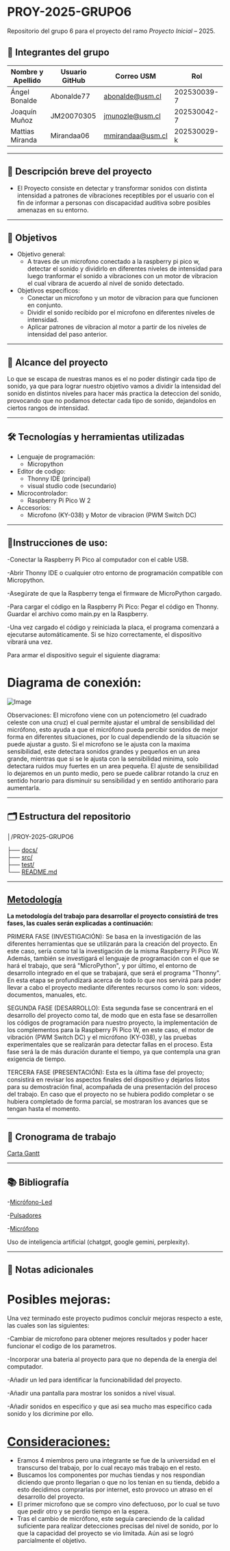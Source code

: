 # PROY-2025-GRUPO6
Repositorio del grupo 6 para el proyecto del ramo *Proyecto Inicial* – 2025.

## 👥 Integrantes del grupo

| Nombre y Apellido | Usuario GitHub | Correo USM               | Rol          |
| ----------------- | -------------- | ------------------------ | ------------ |
| Ángel Bonalde     | Abonalde77     | abonalde@usm.cl          | 202530039-7  |
| Joaquín Muñoz     | JM20070305     | jmunozle@usm.cl          | 202530042-7  |
| Mattias Miranda   | Mirandaa06     | mmirandaa@usm.cl         | 202530029-k  |

---

## 📝 Descripción breve del proyecto

- El Proyecto consiste en detectar y transformar sonidos con distinta intensidad a patrones de vibraciones receptibles  por el usuario con el fin de informar a personas con discapacidad auditiva sobre posibles amenazas en su entorno.

---

## 🎯 Objetivos

- Objetivo general:
  - A traves de un microfono conectado a la raspberry pi pico w, detectar el sonido y dividirlo en diferentes niveles de intensidad para luego tranformar el sonido a vibraciones con un motor de vibracion el cual vibrara de acuerdo al nivel de sonido detectado.
- Objetivos específicos:
  - Conectar un microfono y un motor de vibracion para que funcionen en conjunto.
  - Dividir el sonido recibido por el microfono en diferentes niveles de intensidad.
  - Aplicar patrones de vibracion al motor a partir de los niveles de intensidad del paso anterior.

---

## 🧩 Alcance del proyecto

Lo que se escapa de nuestras manos es el no poder distingir cada tipo de sonido, ya que para lograr nuestro objetivo vamos a dividir la intensidad del sonido en distintos niveles para hacer más practica la deteccion del sonido, provocando que no podamos detectar cada tipo de sonido, dejandolos en ciertos rangos de intensidad.

---

## 🛠️ Tecnologías y herramientas utilizadas

- Lenguaje de programación:
  - Micropython
- Editor de codigo:
  - Thonny IDE (principal)
  - visual studio code (secundario)
- Microcontrolador:
  - Raspberry Pi Pico W 2
- Accesorios:
  - Microfono (KY-038) y Motor de vibracion (PWM Switch DC)

---

## 📜Instrucciones de uso:

-Conectar la Raspberry Pi Pico al computador con el cable USB.

-Abrir Thonny IDE o cualquier otro entorno de programación compatible con Micropython.

-Asegúrate de que la Raspberry tenga el firmware de MicroPython cargado.

-Para cargar el código en la Raspberry Pi Pico:
  Pegar el código en Thonny.
  Guardar el archivo como main.py en la Raspberry.
  
-Una vez cargado el código y reiniciada la placa, el programa comenzará a ejecutarse automáticamente. Si se hizo correctamente, el dispositivo vibrará una vez.

Para armar el dispositivo seguir el siguiente diagrama:

 # Diagrama de conexión:
 
![Image](https://github.com/user-attachments/assets/085717fd-51fc-4301-b63a-51fa1488ac6c)

Observaciones: El microfono viene con un potenciometro (el cuadrado celeste con una cruz) el cual permite ajustar el umbral de sensibilidad del micrófono, esto ayuda a que el micrófono pueda percibir sonidos de mejor forma en diferentes situaciones, por lo cual dependiendo de la situación se puede ajustar a gusto. Si el microfono se le ajusta con la maxima sensibilidad, este detectara sonidos grandes y pequeños en un area grande, mientras que si se le ajusta con la sensibilidad minima, solo detectara ruidos muy fuertes en un area pequeña. El ajuste de sensibilidad lo dejaremos en un punto medio, pero se puede calibrar rotando la cruz en sentido horario para disminuir su sensibilidad y en sentido antihorario para aumentarla.

---

## 🗂️ Estructura del repositorio


│/PROY-2025-GRUPO6

├── [docs/](https://github.com/Abonalde77/PROY-2025-GRUPO6/tree/main/Documentación)            
├── [src/](https://github.com/Abonalde77/PROY-2025-GRUPO6/tree/main/CodigoFuente)                 
├── [test/](https://github.com/Abonalde77/PROY-2025-GRUPO6/tree/main/Pruebas)                     
└── [README.md](https://github.com/Abonalde77/PROY-2025-GRUPO6/tree/main/README.md)            


---

##  <ins>Metodología</ins>

 **La metodología del trabajo para desarrollar el proyecto consistirá de tres fases, las cuales serán explicadas a continuación:**

PRIMERA FASE (INVESTIGACIÓN):
Se basa en la investigación de las diferentes herramientas que se utilizarán para la creación del proyecto. En este caso, sería como tal la investigación de la misma Raspberry Pi Pico W. Además, también se investigará el lenguaje de programación con el que se hará el trabajo, que será "MicroPython", y por último, el entorno de desarrollo integrado en el que se trabajará, que será el programa "Thonny". En esta etapa se profundizará acerca de todo lo que nos servirá para poder llevar a cabo el proyecto mediante diferentes recursos como lo son: videos, documentos, manuales, etc.

SEGUNDA FASE (DESARROLLO):
Esta segunda fase se concentrará en el desarrollo del proyecto como tal, de modo que en esta fase se desarrollen los códigos de programación para nuestro proyecto, la implementación de los complementos para la Raspberry Pi Pico W, en este caso, el motor de vibración (PWM Switch DC) y el micrófono (KY-038), y las pruebas experimentales que se realizarán para detectar fallas en el proceso. Esta fase será la de más duración durante el tiempo, ya que contempla una gran exigencia de tiempo.

TERCERA FASE (PRESENTACIÓN):
Esta es la última fase del proyecto; consistirá en revisar los aspectos finales del dispositivo y dejarlos listos para su demostración final, acompañada de una presentación del proceso del trabajo. En caso que el proyecto no se hubiera podido completar o se hubiera completado de forma parcial, se mostraran los avances que se tengan hasta el momento.

---

## 📅 Cronograma de trabajo


[Carta Gantt](https://docs.google.com/spreadsheets/d/1LX-G_uqnHj18W3ZObbhTS2TRwiaP0gzFi_ikWV4aN8w/edit?usp=sharing)

---

## 📚 Bibliografía

-[Micrófono-Led](https://www.youtube.com/watch?v=hjuNL5xqxZg)

-[Pulsadores](https://www.youtube.com/watch?v=5T07X1IW9MU)

-[Micrófono](https://www.youtube.com/watch?v=dQW4oFJt9c8)

Uso de inteligencia artificial (chatgpt, google gemini, perplexity).

---

## 📌 Notas adicionales

# Posibles mejoras:</ins> 
Una vez terminado este proyecto pudimos concluir mejoras respecto a este, las cuales son las siguientes:

-Cambiar de microfono para obtener mejores resultados y poder hacer funcionar el codigo de los parametros.

-Incorporar una bateria al proyecto para que no dependa de la energia del computador.

-Añadir un led para identificar la funcionabilidad del proyecto.

-Añadir una pantalla para mostrar los sonidos a nivel visual.

-Añadir sonidos en especifico y que asi sea mucho mas especifico cada sonido y los dicrimine por ello.



# <ins>Consideraciones:</ins>
- Eramos 4 miembros pero una integrante se fue de la universidad en el transcurso del trabajo, por lo cual recayo más trabajo en el resto.
- Buscamos los componentes por muchas tiendas y nos respondian diciendo que pronto llegarian o que no los tenian en su tienda, debido a esto decidimos comprarlas por internet, esto provoco un atraso en el desarrollo del proyecto.
- El primer microfono que se compro vino defectuoso, por lo cual se tuvo que pedir otro y se perdio tiempo en la espera.
- Tras el cambio de micrófono, este seguía careciendo de la calidad suficiente para realizar detecciones precisas del nivel de sonido, por lo que la capacidad del proyecto se vio limitada. Aún asi se logró parcialmente el objetivo.
